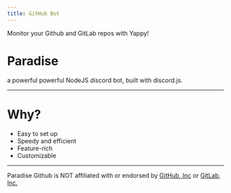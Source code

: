 ```yaml
---
title: GitHub Bot
---
```


Monitor your Github and GitLab repos with Yappy!

# Paradise
a powerful powerful NodeJS discord bot, built with discord.js.

---

# Why?
* Easy to set up
* Speedy and efficient
* Feature-rich
* Customizable

---

Paradise Github is NOT affiliated with or endorsed by [GitHub, Inc](https://github.com/) or [GitLab, Inc.](https://gitlab.com)
